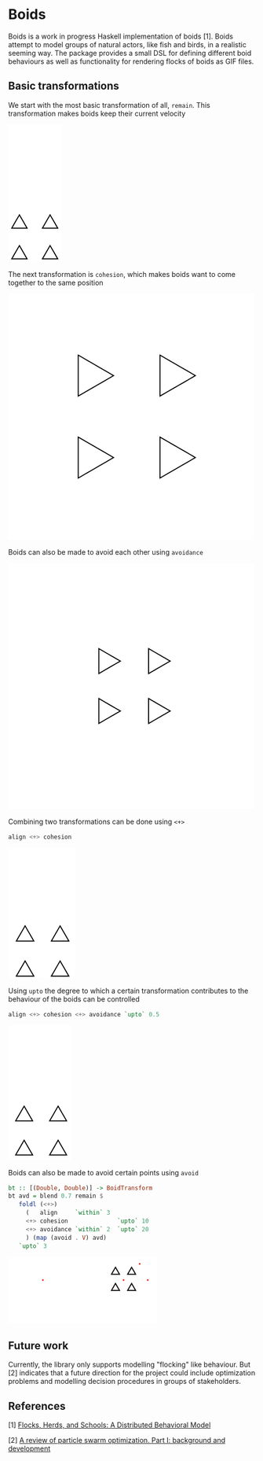 # Boids

Boids is a work in progress Haskell implementation of boids [1].
Boids attempt to model groups of natural actors, like fish and birds,
in a realistic seeming way. The package provides a small DSL for
defining different boid behaviours as well as functionality for
rendering flocks of boids as GIF files.

## Basic transformations

We start with the most basic transformation of all, `remain`.
This transformation makes boids keep their current velocity

![](gifs/remainAllSameDirection.gif)

The next transformation is `cohesion`, which makes boids want
to come together to the same position

![](gifs/cohesionAllStandStill.gif)

Boids can also be made to avoid each other using `avoidance`

![](gifs/avoidanceAllFromCentre.gif)

Combining two transformations can be done using `<+>`

```Haskell
align <+> cohesion
```

![](gifs/addAlignCohesion.gif)

Using `upto` the degree to which a certain transformation contributes
to the behaviour of the boids can be controlled

```Haskell
align <+> cohesion <+> avoidance `upto` 0.5
```

![](gifs/alignCohesionAvoidance.gif)

Boids can also be made to avoid certain points using `avoid`

```Haskell
bt :: [(Double, Double)] -> BoidTransform
bt avd = blend 0.7 remain $
   foldl (<+>)
     (   align     `within` 3
     <+> cohesion              `upto` 10
     <+> avoidance `within` 2  `upto` 20
     ) (map (avoid . V) avd)
   `upto` 3
```

![](gifs/avoidPoints.gif)

## Future work
Currently, the library only supports modelling "flocking" like behaviour. 
But [2] indicates that a future direction for the project could include
optimization problems and modelling decision procedures in groups of stakeholders.

## References
\[1\] [Flocks, Herds, and Schools: A Distributed Behavioral Model](http://www.red3d.com/cwr/papers/1987/boids.html)

\[2\] [A review of particle swarm optimization. Part I: background and development](http://sci2s.ugr.es/sites/default/files/files/Teaching/GraduatesCourses/Metaheuristicas/Bibliography/A05%20-%20A-review-of-particle-swarm-optimization-PartI.pdf)
